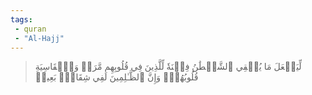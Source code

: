 ```yaml
---
tags: 
 - quran 
 - "Al-Hajj"
---
```


> لِّيَجۡعَلَ مَا يُلۡقِي ٱلشَّيۡطَٰنُ فِتۡنَةٗ لِّلَّذِينَ فِي قُلُوبِهِم مَّرَضٞ وَٱلۡقَاسِيَةِ قُلُوبُهُمۡۗ وَإِنَّ ٱلظَّـٰلِمِينَ لَفِي شِقَاقِۭ بَعِيدٖ

